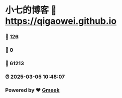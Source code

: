 # 小七的博客 :link: https://qigaowei.github.io 
### :page_facing_up: [126](https://qigaowei.github.io/tag.html) 
### :speech_balloon: 0 
### :hibiscus: 61213 
### :alarm_clock: 2025-03-05 10:48:07 
### Powered by :heart: [Gmeek](https://github.com/Meekdai/Gmeek)
